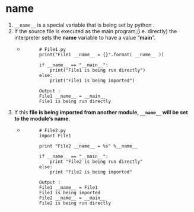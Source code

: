 # __name__
1. `__name__` is a special variable that is being set by python .
2. If the source file is executed as the main program,(i.e. directly) the interpreter sets the __name__ variable to have a value “__main__”.
    -           # File1.py   
                print("File1 __name__ = {}".format( __name__ ))
                
                if __name__ == "__main__": 
                    print("File1 is being run directly")
                else: 
                    print("File1 is being imported")

                Output :
                File1 __name__ = __main__
                File1 is being run directly


    
3. If this **file is being imported from another module, `__name__` will be set to the module’s name**.
    -           # File2.py 
                import File1 

                print "File2 __name__ = %s" %__name__ 

                if __name__ == "__main__": 
                    print "File2 is being run directly"
                else: 
                    print "File2 is being imported"

                Output :
                File1 __name__ = File1
                File1 is being imported
                File2 __name__ = __main__
                File2 is being run directly
 